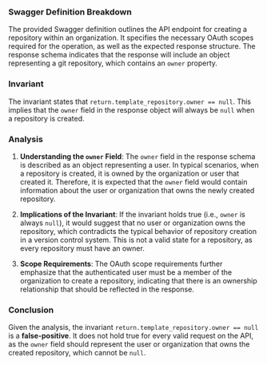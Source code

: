 ### Swagger Definition Breakdown
The provided Swagger definition outlines the API endpoint for creating a repository within an organization. It specifies the necessary OAuth scopes required for the operation, as well as the expected response structure. The response schema indicates that the response will include an object representing a git repository, which contains an `owner` property.

### Invariant
The invariant states that `return.template_repository.owner == null`. This implies that the `owner` field in the response object will always be `null` when a repository is created.

### Analysis
1. **Understanding the `owner` Field**: The `owner` field in the response schema is described as an object representing a user. In typical scenarios, when a repository is created, it is owned by the organization or user that created it. Therefore, it is expected that the `owner` field would contain information about the user or organization that owns the newly created repository.

2. **Implications of the Invariant**: If the invariant holds true (i.e., `owner` is always `null`), it would suggest that no user or organization owns the repository, which contradicts the typical behavior of repository creation in a version control system. This is not a valid state for a repository, as every repository must have an owner.

3. **Scope Requirements**: The OAuth scope requirements further emphasize that the authenticated user must be a member of the organization to create a repository, indicating that there is an ownership relationship that should be reflected in the response.

### Conclusion
Given the analysis, the invariant `return.template_repository.owner == null` is a **false-positive**. It does not hold true for every valid request on the API, as the `owner` field should represent the user or organization that owns the created repository, which cannot be `null`.
